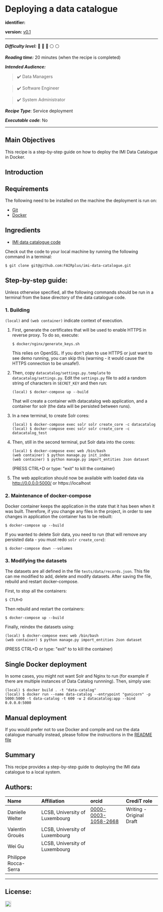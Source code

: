 # Deploying a data catalogue


**identifier:**

**version:** [v0.1](v0.1)


___

**_Difficulty level:_** :triangular_flag_on_post: :triangular_flag_on_post: :triangular_flag_on_post:  :white_circle: :white_circle:

**_Reading time:_** 20 minutes (when the recipe is completed)

**_Intended Audience:_** 

> :heavy_check_mark: Data Managers

> :heavy_check_mark: Software Engineer

> :heavy_check_mark: System Administrator


**_Recipe Type_**: Service deployment

**_Executable code_**: No

___

## Main Objectives

This recipe is a step-by-step guide on how to deploy the IMI Data Catalogue in Docker. 

## Introduction

## Requirements

The following need to be installed on the machine the deployment is run on:
- [Git](https://git-scm.com/)
- [Docker](https://www.docker.com/)




## Ingredients
- [IMI data catalogue code](https://github.com/FAIRplus/imi-data-catalogue) 

Check out the code to your local machine by running the following command in a terminal:

```shell
$ git clone git@github.com:FAIRplus/imi-data-catalogue.git
```


## Step-by-step guide:

Unless otherwise specified, all the following commands should be run in a terminal from the base directory of the data catalogue code.

### 1. Building

`(local)` and `(web container)` indicate context of execution.

1. First, generate the certificates that will be used to enable HTTPS in reverse proxy. To do so, execute:

    ```shell=
    $ docker/nginx/generate_keys.sh
    ``` 
    
    This relies on OpenSSL. If you don't plan to use HTTPS or just want to see demo running, you can skip this (warning - it would cause the HTTPS connection to be unsafe!).

1. Then, copy `datacatalog/settings.py.template` to `datacatalog/settings.py`. Edit the `settings.py` file to add a random string of characters in `SECRET_KEY` and then run:

	```shell=
	(local) $ docker-compose up --build
	```
	
	That will create a container with datacatalog web application, and a container for solr (the data will be persisted between runs).

1. In a new terminal, to create Solr cores:

	```shell=
	(local) $ docker-compose exec solr solr create_core -c datacatalog
	(local) $ docker-compose exec solr solr create_core -c datacatalog_test
	```

1. Then, still in the second terminal, put Solr data into the cores:  

	```shell=
	(local) $ docker-compose exec web /bin/bash
	(web container) $ python manage.py init_index 
	(web container) $ python manage.py import_entities Json dataset 
	```
	(PRESS CTRL+D or type: "exit" to kill the container)
	
1. The web application should now be available with loaded data via  http://0.0.0.0:5000/ or https://localhost 



### 2. Maintenance of docker-compose
Docker container keeps the application in the state that it has been when it was built. 
Therefore, if you change any files in the project, in order to see changes in application the container has to be rebuilt:

```shell=
$ docker-compose up --build
```

If you wanted to delete Solr data, you need to run (that will remove any persisted data - you must redo `solr create_core`):

```shell=
$ docker-compose down --volumes
```

### 3. Modifying the datasets

The datasets are all defined in the file `tests/data/records.json`. This file can me modified to add, delete and modify datasets. After saving the file, rebuild and restart docker-compose.

First, to stop all the containers:

```shell=
$ CTLR+D
```
Then rebuild and restart the containers:
```shell=
$ docker-compose up --build
```

Finally, reindex the datasets using:
```shell=
(local) $ docker-compose exec web /bin/bash
(web container) $ python manage.py import_entities Json dataset 
```
(PRESS CTRL+D or type: "exit" to to kill the container)


## Single Docker deployment
In some cases, you might not want Solr and Nginx to run (for example if there are multiple instances of Data Catalog runnning).
Then, simply use:

```shell=
(local) $ docker build . -t "data-catalog"
(local) $ docker run --name data-catalog --entrypoint "gunicorn" -p 5000:5000 -t data-catalog -t 600 -w 2 datacatalog:app --bind 0.0.0.0:5000
```

## Manual deployment

If you would prefer not to use Docker and compile and run the data catalogue manually instead, please follow the instructions in the [README file](https://github.com/FAIRplus/imi-data-catalogue/)
    
## Summary

This recipe provides a step-by-step guide to deploying the IMI data catalogue to a local system. 


 



## Authors:

| Name | Affiliation  | orcid | CrediT role  |
| :------------- | :------------- | :------------- |:------------- |
| Danielle Welter |  LCSB, University of Luxembourg| [0000-0003-1058-2668](https://orcid.org/orcid.org/0000-0003-1058-2668) | Writing - Original Draft |
| Valentin Grouès | LCSB, University of Luxembourg |||
| Wei Gu | LCSB, University of Luxembourg |||
| Philippe Rocca-Serra ||||


___


## License:

<a href="https://creativecommons.org/licenses/by/4.0/"><img src="https://mirrors.creativecommons.org/presskit/buttons/80x15/png/by-sa.png" height="20"/></a>
